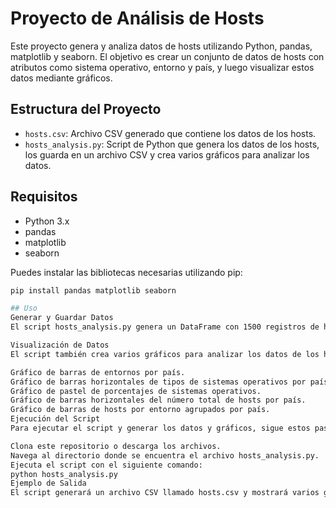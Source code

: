 # Proyecto de Análisis de Hosts

Este proyecto genera y analiza datos de hosts utilizando Python, pandas, matplotlib y seaborn. El objetivo es crear un conjunto de datos de hosts con atributos como sistema operativo, entorno y país, y luego visualizar estos datos mediante gráficos.

## Estructura del Proyecto

- `hosts.csv`: Archivo CSV generado que contiene los datos de los hosts.
- `hosts_analysis.py`: Script de Python que genera los datos de los hosts, los guarda en un archivo CSV y crea varios gráficos para analizar los datos.

## Requisitos

- Python 3.x
- pandas
- matplotlib
- seaborn

Puedes instalar las bibliotecas necesarias utilizando pip:

```sh
pip install pandas matplotlib seaborn

## Uso
Generar y Guardar Datos
El script hosts_analysis.py genera un DataFrame con 1500 registros de hosts y lo guarda en un archivo CSV llamado hosts.csv.

Visualización de Datos
El script también crea varios gráficos para analizar los datos de los hosts, incluyendo:

Gráfico de barras de entornos por país.
Gráfico de barras horizontales de tipos de sistemas operativos por país.
Gráfico de pastel de porcentajes de sistemas operativos.
Gráfico de barras horizontales del número total de hosts por país.
Gráfico de barras de hosts por entorno agrupados por país.
Ejecución del Script
Para ejecutar el script y generar los datos y gráficos, sigue estos pasos:

Clona este repositorio o descarga los archivos.
Navega al directorio donde se encuentra el archivo hosts_analysis.py.
Ejecuta el script con el siguiente comando:
python hosts_analysis.py
Ejemplo de Salida
El script generará un archivo CSV llamado hosts.csv y mostrará varios gráficos como se describe en la sección de visualización de datos.
